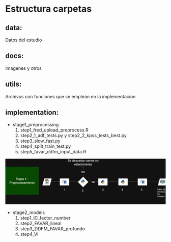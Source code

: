 
# Estructura carpetas
## data: 
Datos del estudio
## docs: 
Imagenes y otros
## utils: 
Archivos con funciones que se emplean en la implementacion
## implementation: 
* stage1_preprocessing
   1) step1_fred_upload_preprocess.R
   2) step2_1_adf_tests.py y step2_2_kpss_tests_best.py
   3) step3_slow_fast.py
   4) step4_split_train_test.py
   5) step5_favar_ddfm_input_data.R
   
<img src="docs/images/tesis_prep.jpg" alt="Tesis Diagram" width="auto" height="auto"/>
   
* stage2_models
   1) step1_IC_factor_number
   2) step2_FAVAR_lineal
   3) step3_DDFM_FAVAR_profundo
   4) step4_VI 










